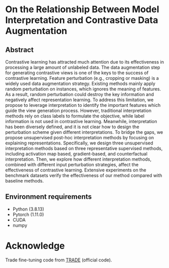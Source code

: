 # On the Relationship Between Model Interpretation and Contrastive Data Augmentation
## Abstract
Contrastive learning has attracted much attention due to its effectiveness in processing a large amount of unlabeled data. The data augmentation step for generating contrastive views is one of the keys to the success of contrastive learning. Feature perturbation (e.g., cropping or masking) is a widely used data augmentation strategy. Existing methods mainly apply random perturbation on instances, which ignores the meaning of features. As a result, random perturbation could destroy the key information and negatively affect representation learning. To address this limitation, we propose to leverage interpretation to identify the important features which guide the view generation process. 
However, traditional interpretation methods rely on class labels to formulate the objective, while label information is not used in contrastive learning. Meanwhile, interpretation has been diversely defined, and it is not clear how to design the perturbation scheme given different interpretations. To bridge the gaps, we propose unsupervised post-hoc interpretation methods by focusing on explaining representations. Specifically, we design three unsupervised interpretation methods based on three representative supervised methods, including activation map based, gradient-based, and counterfactual interpretation.
Then, we explore how different interpretation methods, combined with different input perturbation strategies, affect the effectiveness of contrastive learning.
Extensive experiments on the benchmark datasets verify the effectiveness of our method compared with baseline methods.

## Environment requirements
* Python (3.8.13)
* Pytorch (1.11.0)
* CUDA
* numpy



# Acknowledge
Trade fine-tuning code from [TRADE](https://github.com/yaodongyu/TRADES) (official code). 
